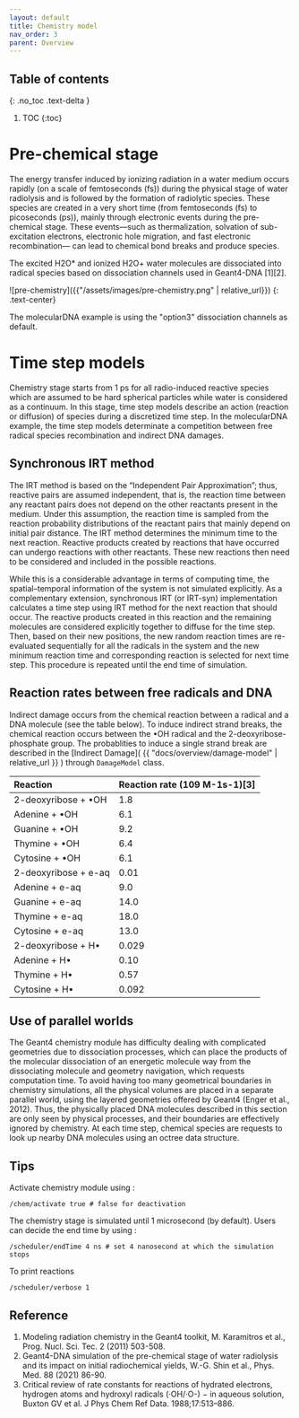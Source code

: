 ```yaml
---
layout: default
title: Chemistry model
nav_order: 3
parent: Overview
---
```

## Table of contents
{: .no_toc .text-delta }
1. TOC
{:toc}

# Pre-chemical stage

The energy transfer induced by ionizing radiation in a water medium occurs rapidly (on a scale of femtoseconds (fs)) during the physical stage of water radiolysis and is followed by the formation of radiolytic species. 
These species are created in a very short time (from femtoseconds (fs) to picoseconds (ps)), mainly through electronic events during the pre-chemical stage. 
These events—such as thermalization, solvation of sub-excitation electrons, electronic hole migration, and fast electronic recombination— can lead to chemical bond breaks and produce species. 

The excited H2O* and ionized H2O+ water molecules are dissociated into radical species based on dissociation channels used in Geant4-DNA [1][2].

![pre-chemistry]({{"/assets/images/pre-chemistry.png" | relative_url}})
{: .text-center}

The molecularDNA example is using the "option3" dissociation channels as default. 

# Time step models

Chemistry stage starts from 1 ps for all radio-induced reactive species which are assumed to be hard spherical particles while water is considered as a continuum. In this stage, time step models describe an action (reaction or diffusion) of species during a discretized time step. In the molecularDNA example, the time step models determinate a competition between free radical species recombination and indirect DNA damages.


## Synchronous IRT method

The IRT method is based on the “Independent Pair Approximation”; thus, reactive pairs are assumed independent, that is, the reaction time between any reactant pairs does not depend on the other reactants present in the medium. Under this assumption, the reaction time is sampled from the reaction probability distributions of the reactant pairs that mainly depend on initial pair distance. The IRT method determines the minimum time to the next reaction. Reactive products created by reactions that have occurred can undergo reactions with other reactants. These new reactions then need to be considered and included in the possible reactions.

While this is a considerable advantage in terms of computing time, the spatial–temporal information of the system is not simulated explicitly. As a complementary extension, synchronous IRT (or IRT-syn) implementation calculates a time step using IRT method for the next reaction that should occur. The reactive products created in this reaction and the remaining molecules are considered explicitly together to diffuse for the time step. Then, based on their new positions, the new random reaction times are re-evaluated sequentially for all the radicals in the system and the new minimum reaction time and corresponding reaction is selected for next time step. This procedure is repeated until the end time of simulation.

## Reaction rates between free radicals and DNA
Indirect damage occurs from the chemical reaction between a radical and a DNA molecule (see the table below). To induce indirect strand breaks, the chemical reaction occurs between the •OH radical and the 2-deoxyribose-phosphate group. The probablities to induce a single strand break are described in the
[Indirect Damage]( {{ "docs/overview/damage-model" | relative_url }} ) through `DamageModel` class.

| Reaction                                  | Reaction rate (109 M-1s-1)[3] |
|:------------------------------------------|:------------------------------|
| 2-deoxyribose + •OH                       | 1.8                           |
| Adenine + •OH                             | 6.1                           |
| Guanine + •OH                             | 9.2                           |
| Thymine + •OH                             | 6.4                           |
| Cytosine + •OH                            | 6.1                           |
| 2-deoxyribose + e-aq                      | 0.01                          |
| Adenine + e-aq                            | 9.0                           |
| Guanine + e-aq                            | 14.0                          |
| Thymine + e-aq                            | 18.0                          |
| Cytosine + e-aq                           | 13.0                          |
| 2-deoxyribose + H•                        | 0.029                         |
| Adenine + H•                              | 0.10                          |
| Thymine + H•                              | 0.57                          |
| Cytosine + H•                             | 0.092                         |

## Use of parallel worlds
The Geant4 chemistry module has difficulty dealing with complicated geometries due to dissociation processes, which can place the products of the molecular dissociation of an energetic molecule way from the dissociating molecule and geometry navigation, which requests computation time.  To avoid having too many geometrical boundaries in chemistry simulations, all the physical volumes are placed in a separate parallel world, using the layered geometries offered by Geant4 (Enger et al., 2012). Thus, the physically placed DNA molecules described in this section are only seen by physical processes, and their boundaries are effectively ignored by chemistry. At each time step, chemical species are requests to look up nearby DNA molecules using an octree data structure.

## Tips

Activate chemistry module using : 
```
/chem/activate true # false for deactivation
```
The chemistry stage is simulated until 1 microsecond (by default). Users can decide the end time by using :
```
/scheduler/endTime 4 ns # set 4 nanosecond at which the simulation stops
```

To print reactions
```
/scheduler/verbose 1
```
## Reference 
1. Modeling radiation chemistry in the Geant4 toolkit, M. Karamitros et al., Prog. Nucl. Sci. Tec. 2 (2011) 503-508.
2. Geant4-DNA simulation of the pre-chemical stage of water radiolysis and its impact on initial radiochemical yields, W.-G. Shin et al., Phys. Med. 88 (2021) 86-90.
3. Critical review of rate constants for reactions of hydrated electrons, hydrogen atoms and hydroxyl radicals (·OH/·O-) − in aqueous solution, Buxton GV et al. J Phys Chem Ref Data. 1988;17:513–886.